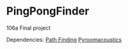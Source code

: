 # PingPongFinder
106a Final project

Dependencies:
[Path Finding](https://github.com/AtsushiSakai/PythonRobotics)
[Pyroomacoustics](https://github.com/LCAV/pyroomacoustics)
